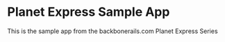 # Planet Express Sample App

This is the sample app from the backbonerails.com Planet Express Series

